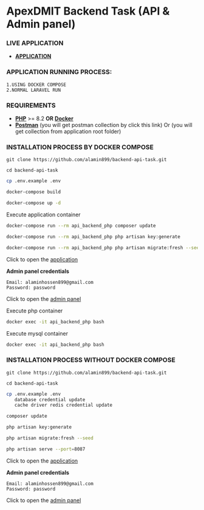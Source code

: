 # ApexDMIT Backend Task (API & Admin panel)

### LIVE APPLICATION
- **[APPLICATION]([https://www.php.net/](https://apexdmit.iamalamin.com/))**

### APPLICATION RUNNING PROCESS:
    1.USING DOCKER COMPOSE
    2.NORMAL LARAVEL RUN
### REQUIREMENTS
- **[PHP](https://www.php.net/)** >= 8.2 **OR** **[Docker](https://www.docker.com/)**
- **[Postman](https://api.postman.com/collections/19934679-0f2f80d6-7bde-456f-9ae2-4d3503fd5aa4?access_key=PMAT-01J8VH7ZA7RW9YW2KB91VW7K45)** (you will get postman collection by click this link) Or (you will get collection from application root folder)

### INSTALLATION PROCESS BY DOCKER COMPOSE
```shell
git clone https://github.com/alamin899/backend-api-task.git
```
```shell
cd backend-api-task
```
```bash
cp .env.example .env
```

```bash
docker-compose build
```
```bash
docker-compose up -d
```

Execute application container
```bash
docker-compose run --rm api_backend_php composer update
```

```bash
docker-compose run --rm api_backend_php php artisan key:generate
```

```bash
docker-compose run --rm api_backend_php php artisan migrate:fresh --seed
```

Click to open the [application](http://localhost:8087/)

**Admin panel credentials**
```
Email: alaminhossen899@gmail.com
Password: password
```
Click to open the [admin panel](http://localhost:8087/)

Execute php container
```bash
docker exec -it api_backend_php bash
```
Execute mysql container
```bash
docker exec -it api_backend_php bash
```

### INSTALLATION PROCESS WITHOUT DOCKER COMPOSE
```shell
git clone https://github.com/alamin899/backend-api-task.git
```
```shell
cd backend-api-task
```
```bash
cp .env.example .env
   database credential update
   cache driver redis credential update
```

```bash
composer update
```

```bash
php artisan key:generate
```

```bash
php artisan migrate:fresh --seed
```

```bash
php artisan serve --port=8087
```

Click to open the [application](http://localhost:8087/)

**Admin panel credentials**
```
Email: alaminhossen899@gmail.com
Password: password
```
Click to open the [admin panel](http://localhost:8087/)
